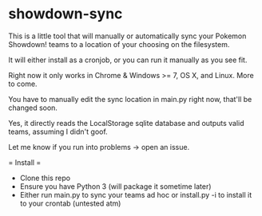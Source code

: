showdown-sync
=============

This is a little tool that will manually or automatically sync your Pokemon Showdown! teams to a location
of your choosing on the filesystem.

It will either install as a cronjob, or you can run it manually as you see fit.

Right now it only works in Chrome & Windows >= 7, OS X, and Linux.  More to come.

You have to manually edit the sync location in main.py right now, that'll be changed soon.

Yes, it directly reads the LocalStorage sqlite database and outputs valid teams, assuming I didn't goof.

Let me know if you run into problems -> open an issue.

= Install = 
* Clone this repo
* Ensure you have Python 3 (will package it sometime later)
* Either run main.py to sync your teams ad hoc or install.py -i to install it to your crontab (untested atm)
